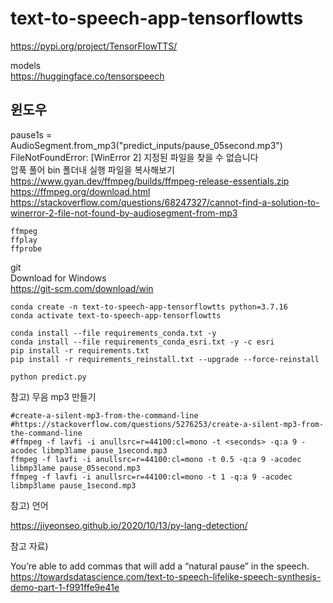 # text-to-speech-app-tensorflowtts

https://pypi.org/project/TensorFlowTTS/  

models  
https://huggingface.co/tensorspeech

## 윈도우

pause1s = AudioSegment.from_mp3("predict_inputs/pause_05second.mp3")  
FileNotFoundError: [WinError 2] 지정된 파일을 찾을 수 없습니다    
압푹 풀어 bin 폴더내 실행 파일을 복사해보기  
https://www.gyan.dev/ffmpeg/builds/ffmpeg-release-essentials.zip  
https://ffmpeg.org/download.html  
https://stackoverflow.com/questions/68247327/cannot-find-a-solution-to-winerror-2-file-not-found-by-audiosegment-from-mp3

```
ffmpeg
ffplay
ffprobe
```

git  
Download for Windows  
https://git-scm.com/download/win

```
conda create -n text-to-speech-app-tensorflowtts python=3.7.16
conda activate text-to-speech-app-tensorflowtts

conda install --file requirements_conda.txt -y
conda install --file requirements_conda_esri.txt -y -c esri
pip install -r requirements.txt
pip install -r requirements_reinstall.txt --upgrade --force-reinstall
```

```
python predict.py
```

참고) 무음 mp3 만들기
```
#create-a-silent-mp3-from-the-command-line
#https://stackoverflow.com/questions/5276253/create-a-silent-mp3-from-the-command-line
#ffmpeg -f lavfi -i anullsrc=r=44100:cl=mono -t <seconds> -q:a 9 -acodec libmp3lame pause_1second.mp3
ffmpeg -f lavfi -i anullsrc=r=44100:cl=mono -t 0.5 -q:a 9 -acodec libmp3lame pause_05second.mp3
ffmpeg -f lavfi -i anullsrc=r=44100:cl=mono -t 1 -q:a 9 -acodec libmp3lame pause_1second.mp3
```

참고) 언어

https://jiyeonseo.github.io/2020/10/13/py-lang-detection/

참고 자료)

You’re able to add commas that will add a “natural pause” in the speech.  
https://towardsdatascience.com/text-to-speech-lifelike-speech-synthesis-demo-part-1-f991ffe9e41e


